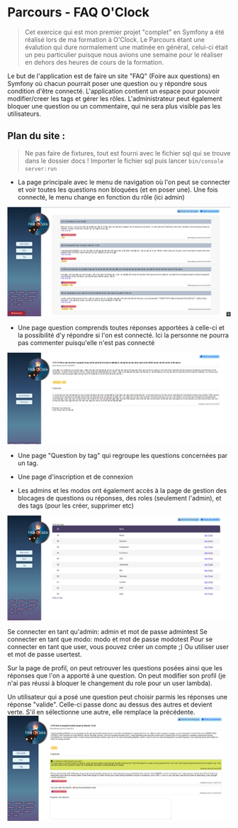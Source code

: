 # Parcours - FAQ O'Clock 

> Cet exercice qui est mon premier projet "complet" en Symfony a été réalisé lors de ma formation à O'Clock. Le Parcours étant une évalution qui dure normalement une matinée en général, celui-ci était un peu particulier puisque nous avions une semaine pour le réaliser en dehors des heures de cours de la formation.

Le but de l'application est de faire un site "FAQ" (Foire aux questions) en Symfony où chacun pourrait poser une question ou y répondre sous condition d'être connecté.
L'application contient un espace pour pouvoir modifier/creer les tags et gérer les rôles. L'administrateur peut également bloquer une question ou un commentaire, qui ne sera plus visible pas les utilisateurs.

## Plan du site : 

>Ne pas faire de fixtures, tout est fourni avec le fichier sql qui se trouve dans le dossier docs !
Importer le fichier sql puis lancer `bin/console server:run`

- La page principale avec le menu de navigation où l'on peut se connecter et voir toutes les questions non bloquées (et en poser une). Une fois connecté, le menu change en fonction du rôle (ici admin)

<img src ="docs/img/capture1.png">

- Une page question comprends toutes réponses apportées à celle-ci et la possibilité d'y répondre si l'on est connecté. Ici la personne ne pourra pas commenter puisqu'elle n'est pas connecté

<img src ="docs/img/capture2.png">

- Une page "Question by tag" qui regroupe les questions concernées par un tag.
- Une page d'inscription et de connexion

- Les admins et les modos ont également accès à la page de gestion des blocages de questions ou réponses, des roles (seulement l'admin), et des tags (pour les créer, supprimer etc)
<img src ="docs/img/capture3.png">


Se connecter en tant qu'admin: admin et mot de passe admintest
Se connecter en tant que modo: modo et mot de passe modotest
Pour se connecter en tant que user, vous pouvez créer un compte ;) Ou utiliser user et mot de passe usertest.

Sur la page de profil, on peut retrouver les questions posées ainsi que les réponses que l'on a apporté à une question.
On peut modifier son profil (je n'ai pas réussi à bloquer le changement du role pour un user lambda).

Un utilisateur qui a posé une question peut choisir parmis les réponses une réponse "valide". Celle-ci passe donc au dessus des autres et devient verte. S'il en sélectionne une autre, elle remplace la précédente.
<img src ="docs/img/capture4.png">


